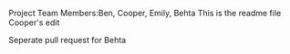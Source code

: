 Project Team Members:Ben, Cooper, Emily, Behta
This is the readme file
Cooper's edit

Seperate pull request for Behta
